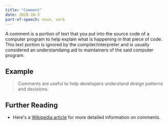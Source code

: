```yaml
---
title: "Comment"
date: 2020-10-3
part-of-speech: noun, verb
---
```


A comment is a portion of text that you put into the source code of a computer program to help explain what is happening in that piece of code. This text portion is ignored by the compiler/interpreter and is usually considered an understandaing aid to maintainers of the said computer program.

## Example

> Comments are useful to help developers understand design patterns and decisions.

## Further Reading

- Here's a [Wikipedia article](https://en.wikipedia.org/wiki/Comment_(computer_programming)) for more detailed information on comments.

